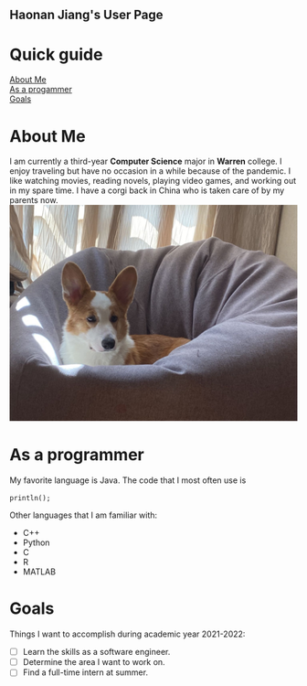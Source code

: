 ## Haonan Jiang's User Page
# Quick guide
[About Me](#About-Me)  
[As a progammer](#As-a-programmer)  
[Goals](#Goals)  
# About Me
I am currently a third-year **Computer Science** major in **Warren** college. I enjoy traveling but have no occasion in a while because of the pandemic. I like watching movies, reading novels, playing video games, and working out in my spare time. I have a corgi back in China who is taken care of by my parents now.
![Image](corgi.jpg)
# As a programmer
My favorite language is Java. The code that I most often use is 
```
println();
```
Other languages that I am familiar with:
- C++
- Python
- C
- R
- MATLAB
# Goals
Things I want to accomplish during academic year 2021-2022:
- [ ] Learn the skills as a software engineer.
- [ ] Determine the area I want to work on.
- [ ] Find a full-time intern at summer.
